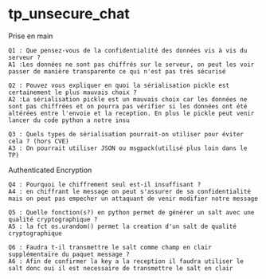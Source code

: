 # tp_unsecure_chat

Prise en main

    Q1 : Que pensez-vous de la confidentialité des données vis à vis du serveur ?
    A1 :Les données ne sont pas chiffrés sur le serveur, on peut les voir passer de manière transparente ce qui n'est pas très sécurisé
    
    Q2 : Pouvez vous expliquer en quoi la sérialisation pickle est certainement le plus mauvais choix ?
    A2 :La sérialisation pickle est un mauvais choix car les données ne sont pas chiffrées et on pourra pas vérifier si les données ont été altérées entre l'envoie et la reception. En plus le pickle peut venir lancer du code python a notre insu

    Q3 : Quels types de sérialisation pourrait-on utiliser pour éviter cela ? (hors CVE)
    A3 : On pourrait utiliser JSON ou msgpack(utilisé plus loin dans le TP)

Authenticated Encryption

    Q4 : Pourquoi le chiffrement seul est-il insuffisant ?
    A4 : en chiffrant le message on peut s'assurer de sa confidentialité mais on peut pas empecher un attaquant de venir modifier notre message

    Q5 : Quelle fonction(s?) en python permet de générer un salt avec une qualité cryptographique ?
    A5 : la fct os.urandom() permet la creation d'un salt de qualité cryptographique

    Q6 : Faudra t-il transmettre le salt comme champ en clair supplémentaire du paquet message ?
    A6 : Afin de confirmer la key a la reception il faudra utiliser le salt donc oui il est necessaire de transmettre le salt en clair
